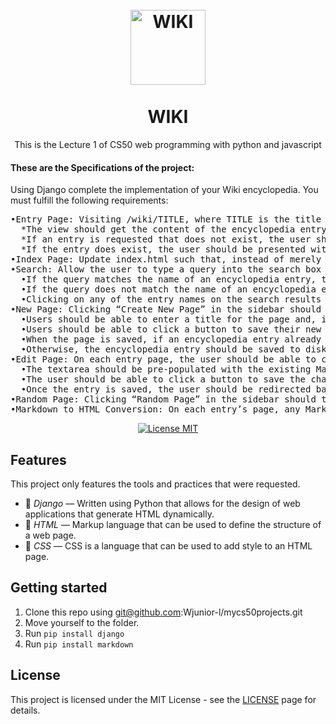 <h1 align="center">
<br>
  <img src="https://www.freepnglogos.com/uploads/wikipedia-logo-png/free-hd-logog-of-wikipedia-worldmark-v2-2.png" alt="WIKI" width="120">
<br>
<br>
WIKI
</h1>

<p align="center">This is the Lecture 1 of CS50 web programming with python and javascript</p>
<h4> These are the Specifications of the project: </h4>
<p>

Using Django complete the implementation of your Wiki encyclopedia. You must fulfill the following requirements:

  <pre>
•Entry Page: Visiting /wiki/TITLE, where TITLE is the title of an encyclopedia entry, should render a page that displays the contents of that encyclopedia entry.
  *The view should get the content of the encyclopedia entry by calling the appropriate util function.
  *If an entry is requested that does not exist, the user should be presented with an error page indicating that their requested page was not found.
  *If the entry does exist, the user should be presented with a page that displays the content of the entry. The title of the page should include the name of the         entry.
•Index Page: Update index.html such that, instead of merely listing the names of all pages in the encyclopedia, user can click on any entry name to be taken directly to that entry page.
•Search: Allow the user to type a query into the search box in the sidebar to search for an encyclopedia entry.
  •If the query matches the name of an encyclopedia entry, the user should be redirected to that entry’s page.
  •If the query does not match the name of an encyclopedia entry, the user should instead be taken to a search results page that displays a list of all encyclopedia      entries that have the query as a substring. For example, if the search query were ytho, then Python should appear in the search results.
  •Clicking on any of the entry names on the search results page should take the user to that entry’s page.
•New Page: Clicking “Create New Page” in the sidebar should take the user to a page where they can create a new encyclopedia entry.
  •Users should be able to enter a title for the page and, in a textarea, should be able to enter the Markdown content for the page.
  •Users should be able to click a button to save their new page.
  •When the page is saved, if an encyclopedia entry already exists with the provided title, the user should be presented with an error message.
  •Otherwise, the encyclopedia entry should be saved to disk, and the user should be taken to the new entry’s page.
•Edit Page: On each entry page, the user should be able to click a link to be taken to a page where the user can edit that entry’s Markdown content in a textarea.
  •The textarea should be pre-populated with the existing Markdown content of the page. (i.e., the existing content should be the initial value of the textarea).
  •The user should be able to click a button to save the changes made to the entry.
  •Once the entry is saved, the user should be redirected back to that entry’s page.
•Random Page: Clicking “Random Page” in the sidebar should take user to a random encyclopedia entry.
•Markdown to HTML Conversion: On each entry’s page, any Markdown content in the entry file should be converted to HTML before being displayed to the user. You may use the python-markdown2 package to perform this conversion, installable via pip3 install markdown2.
</pre>

</p>
<p align="center">
  <a href="https://opensource.org/licenses/MIT">
    <img src="https://img.shields.io/badge/License-MIT-blue.svg" alt="License MIT">
  </a>
</p>

## Features

This project only features the tools and practices that were requested.

- 📗 *Django* — Written using Python that allows for the design of web applications that generate HTML dynamically.
- 🔶 *HTML* — Markup language that can be used to define the structure of a web page.
- 🔷 *CSS* — CSS is a language that can be used to add style to an HTML page.

## Getting started

1. Clone this repo using git@github.com:Wjunior-l/mycs50projects.git
2. Move yourself to the folder.
3. Run <code>pip install django</code>
4. Run <code>pip install markdown</code>



## License

This project is licensed under the MIT License - see the [LICENSE](https://opensource.org/licenses/MIT) page for details.
